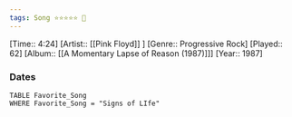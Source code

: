 ```yaml
---
tags: Song ⭐⭐⭐⭐⭐ 💛
---
```

[Time:: 4:24]
[Artist:: [[Pink Floyd]] ]
[Genre:: Progressive Rock]
[Played:: 62]
[Album:: [[A Momentary Lapse of Reason (1987)]]]
[Year:: 1987]
### Dates
````dataview
TABLE Favorite_Song
WHERE Favorite_Song = "Signs of LIfe"
````